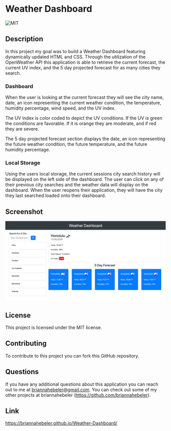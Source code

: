 # Weather Dashboard
![MIT](https://img.shields.io/badge/license-MIT-blueviolet)

## Description

In this project my goal was to build a Weather Dashboard featuring dynamically updated HTML and CSS. Through the utilization of the OpenWeather API this application is able to retrieve the current forecast, the current UV index, and the 5 day projected forecast for as many cities they search. 

### Dashboard
When the user is looking at the current forecast they will see the city name, date, an icon representing the current weather condition, the temperature, humidity percentage, wind speed, and the UV index. 

The UV index is color coded to depict the UV conditions. If the UV is green the conditions are favorable. If it is orange they are moderate, and if red they are severe. 

The 5 day projected forecast section displays the date, an icon representing the future weather condition, the future temperature, and the future humidity percentage.

### Local Storage
Using the users local storage, the current sessions city search history will be displayed on the left side of the dashboard. The user can click on any of their previous city searches and the weather data will display on the dashboard. When the user reopens their application, they will have the city they last searched loaded onto their dashboard. 


## Screenshot
![](./public/assets/images/weatherDashboard.png)

## License
This project is licensed under the MIT license.

## Contributing
To contribute to this project you can fork this GitHub repository.

## Questions
If you have any additional questions about this application you can reach out to me at briannahebeler@gmail.com.
You can check out some of my other projects at briannahebeler (https://github.com/briannahebeler).

## Link
https://briannahebeler.github.io/Weather-Dashboard/
